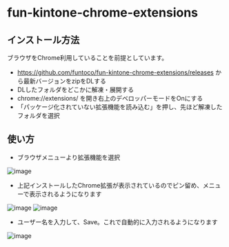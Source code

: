 # fun-kintone-chrome-extensions

## インストール方法
ブラウザをChrome利用していることを前提としています。

- https://github.com/funtoco/fun-kintone-chrome-extensions/releases から最新バージョンをzipをDLする
- DLしたフォルダをどこかに解凍・展開する
- chrome://extensions/ を開き右上のデベロッパーモードをOnにする
- 「パッケージ化されていない拡張機能を読み込む」を押し、先ほど解凍したフォルダを選択

## 使い方

- ブラウザメニューより拡張機能を選択

![image](https://github.com/funtoco/fun-kintone-chrome-extensions/assets/17454725/66098353-6521-48da-aec6-c473b4cd8026)

- 上記インストールしたChrome拡張が表示されているのでピン留め、メニューで表示されるようになります

![image](https://github.com/funtoco/fun-kintone-chrome-extensions/assets/17454725/51818376-7b94-47b4-bd4d-d6607c772573)
![image](https://github.com/funtoco/fun-kintone-chrome-extensions/assets/17454725/e65a5d1a-992e-40e6-b306-e187a1abce19)

- ユーザー名を入力して、Save。これで自動的に入力されるようになります

![image](https://github.com/funtoco/fun-kintone-chrome-extensions/assets/17454725/90f5202a-9c7e-4e3e-a599-913e595e444c)


